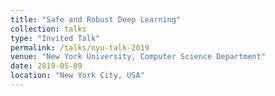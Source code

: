 ```yaml
---
title: "Safe and Robust Deep Learning"
collection: talks
type: "Invited Talk"
permalink: /talks/nyu-talk-2019
venue: "New York University, Computer Science Department"
date: 2019-05-09
location: "New York City, USA"
---
```



